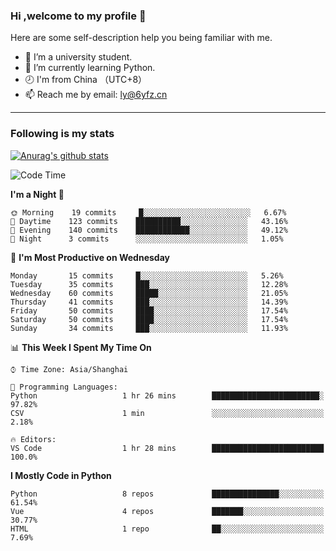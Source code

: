 ### Hi ,welcome to my profile 👋
Here are some self-description help you being familiar with me.
<!--
**liuyunfz/liuyunfz** is a ✨ _special_ ✨ repository because its `README.md` (this file) appears on your GitHub profile.
- 👯 I’m looking to collaborate on ...
- 🤔 I’m looking for help with ...
Here are some ideas to get you started:
-->
- 🏫 I’m a university student.
- 💪 I’m currently learning Python.
- 🕗 I'm from China （UTC+8）
- 📫 Reach me by email: [ly@6yfz.cn](mailto:ly@6yfz.cn)
  
---
### Following is my stats
  
[![Anurag's github stats](https://github-readme-stats.vercel.app/api?username=liuyunfz)](https://github.com/anuraghazra/github-readme-stats)
  
<!--START_SECTION:waka-->
![Code Time](http://img.shields.io/badge/Code%20Time-0%20secs-blue)

**I'm a Night 🦉** 

```text
🌞 Morning    19 commits     █░░░░░░░░░░░░░░░░░░░░░░░░   6.67% 
🌆 Daytime    123 commits    ██████████░░░░░░░░░░░░░░░   43.16% 
🌃 Evening    140 commits    ████████████░░░░░░░░░░░░░   49.12% 
🌙 Night      3 commits      ░░░░░░░░░░░░░░░░░░░░░░░░░   1.05%

```
📅 **I'm Most Productive on Wednesday** 

```text
Monday       15 commits     █░░░░░░░░░░░░░░░░░░░░░░░░   5.26% 
Tuesday      35 commits     ███░░░░░░░░░░░░░░░░░░░░░░   12.28% 
Wednesday    60 commits     █████░░░░░░░░░░░░░░░░░░░░   21.05% 
Thursday     41 commits     ███░░░░░░░░░░░░░░░░░░░░░░   14.39% 
Friday       50 commits     ████░░░░░░░░░░░░░░░░░░░░░   17.54% 
Saturday     50 commits     ████░░░░░░░░░░░░░░░░░░░░░   17.54% 
Sunday       34 commits     ███░░░░░░░░░░░░░░░░░░░░░░   11.93%

```


📊 **This Week I Spent My Time On** 

```text
⌚︎ Time Zone: Asia/Shanghai

💬 Programming Languages: 
Python                   1 hr 26 mins        ████████████████████████░   97.82% 
CSV                      1 min               ░░░░░░░░░░░░░░░░░░░░░░░░░   2.18%

🔥 Editors: 
VS Code                  1 hr 28 mins        █████████████████████████   100.0%

```

**I Mostly Code in Python** 

```text
Python                   8 repos             ███████████████░░░░░░░░░░   61.54% 
Vue                      4 repos             ███████░░░░░░░░░░░░░░░░░░   30.77% 
HTML                     1 repo              ██░░░░░░░░░░░░░░░░░░░░░░░   7.69%

```



<!--END_SECTION:waka-->
